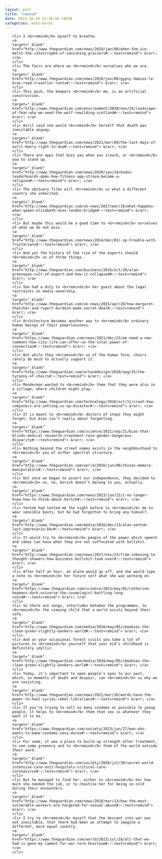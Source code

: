 ```yaml
---
layout: post
title: "remind"
date: 2023-10-10 12:34:56 +0530
categories: auto-words
---
```

<ol>

    <li> I <b>remind</b> myself to breathe.
    <a 
    target="_blank" 
    href="http://www.theguardian.com/news/2019/jan/08/when-the-ice-melts-the-catastrophe-of-vanishing-glaciers#:~:text=remind"> &rarr; </a>
    </li>
    <li> The fairs are where we <b>remind</b> ourselves who we are.
    <a 
    target="_blank" 
    href="http://www.theguardian.com/news/2018/jun/08/gypsy-damian-le-bras-road-traveller-roots#:~:text=remind"> &rarr; </a>
    </li>
    <li> This pack, the keepers <b>remind</b> me, is an artificial construction.
    <a 
    target="_blank" 
    href="http://www.theguardian.com/environment/2020/nov/24/landscape-of-fear-why-we-need-the-wolf-rewilding-scotland#:~:text=remind"> &rarr; </a>
    </li>
    <li> Avril said she would <b>remind</b> herself that death was inevitable anyway.
    <a 
    target="_blank" 
    href="http://www.theguardian.com/news/2021/mar/09/the-last-days-of-avril-henry-right-to-die#:~:text=remind"> &rarr; </a>
    </li>
    <li> There are apps that buzz you when you slouch, or <b>remind</b> you to stand up.
    <a 
    target="_blank" 
    href="http://www.theguardian.com/news/2020/jan/14/kudos-leaderboards-qoms-how-fitness-app-strava-became-a-religion#:~:text=remind"> &rarr; </a>
    </li>
    <li> The obituary films will <b>remind</b> us what a different country she inherited.
    <a 
    target="_blank" 
    href="http://www.theguardian.com/uk-news/2017/mar/16/what-happens-when-queen-elizabeth-dies-london-bridge#:~:text=remind"> &rarr; </a>
    </li>
    <li> But maybe this would be a good time to <b>remind</b> ourselves of what we do not miss.
    <a 
    target="_blank" 
    href="http://www.theguardian.com/news/2014/dec/03/-sp-trouble-with-fruitarians#:~:text=remind"> &rarr; </a>
    </li>
    <li> And yet the history of the rise of the experts should <b>remind</b> us of three things.
    <a 
    target="_blank" 
    href="http://www.theguardian.com/business/2016/oct/20/alan-greenspan-cult-of-expert-and-how-it-collapsed#:~:text=remind"> &rarr; </a>
    </li>
    <li> She had a duty to <b>remind</b> her guest about the legal restraints on media ownership.
    <a 
    target="_blank" 
    href="http://www.theguardian.com/uk-news/2015/apr/28/how-margaret-thatcher-and-rupert-murdoch-made-secret-deal#:~:text=remind"> &rarr; </a>
    </li>
    <li> Architecture becomes another way to <b>remind</b> ordinary human beings of their powerlessness.
    <a 
    target="_blank" 
    href="https://www.theguardian.com/news/2021/dec/23/we-need-a-new-commons-how-city-life-can-offer-us-the-vital-power-of-connection#:~:text=remind"> &rarr; </a>
    </li>
    <li> But while they <b>remind</b> us of the human form, chairs rarely do much to actually support it.
    <a 
    target="_blank" 
    href="http://www.theguardian.com/artanddesign/2020/aug/25/the-tyranny-of-chairs#:~:text=remind"> &rarr; </a>
    </li>
    <li> Monderman wanted to <b>remind</b> them that they were also in a village, where children might play.
    <a 
    target="_blank" 
    href="http://www.theguardian.com/technology/2016/oct/11/crash-how-computers-are-setting-us-up-disaster#:~:text=remind"> &rarr; </a>
    </li>
    <li> It is meant to <b>remind</b> doctors of steps they might forget, but bias isn’t really about forgetting.
    <a 
    target="_blank" 
    href="https://www.theguardian.com/science/2021/sep/21/bias-that-blinds-medical-research-treatment-race-gender-dangerous-disparity#:~:text=remind"> &rarr; </a>
    </li>
    <li> Nothing beyond the street names exists in the neighbourhood to <b>remind</b> you of either spectral structure.
    <a 
    target="_blank" 
    href="http://www.theguardian.com/world/2016/jun/08/chinas-memory-manipulators#:~:text=remind"> &rarr; </a>
    </li>
    <li> But once we began to assert our independence, they decided to <b>remind</b> us, no, borsch doesn’t belong to you, actually.
    <a 
    target="_blank" 
    href="https://www.theguardian.com/news/2023/jun/22/i-no-longer-know-how-to-think-about-borsch#:~:text=remind"> &rarr; </a>
    </li>
    <li> Yentob had texted me the night before to <b>remind</b> me to wear sensible boots, but he had forgotten to bring any himself.
    <a 
    target="_blank" 
    href="http://www.theguardian.com/media/2016/dec/13/alan-yentob-last-impresario-bbc#:~:text=remind"> &rarr; </a>
    </li>
    <li> It would try to <b>remind</b> people of the power which speech and ideas can have when they are not suffocated with bullshit.
    <a 
    target="_blank" 
    href="http://www.theguardian.com/news/2017/nov/23/from-inboxing-to-thought-showers-how-business-bullshit-took-over#:~:text=remind"> &rarr; </a>
    </li>
    <li> After half an hour, an alarm would go off, and she would type a note to <b>remind</b> her future self what she was working on.
    <a 
    target="_blank" 
    href="https://www.theguardian.com/science/2023/may/02/catherine-heymans-dark-universe-the-cosmologist-battling-long-covid#:~:text=remind"> &rarr; </a>
    </li>
    <li> So there are songs, interludes between the programmes, to <b>remind</b> the viewing child that a world exists beyond their sofa.
    <a 
    target="_blank" 
    href="http://www.theguardian.com/media/2016/may/05/cbeebies-the-clean-green-slightly-bonkers-world#:~:text=remind"> &rarr; </a>
    </li>
    <li> And on your occasional forest visits you take a lot of pictures to <b>remind</b> yourself that your kid’s childhood is definitely idyllic.
    <a 
    target="_blank" 
    href="http://www.theguardian.com/media/2016/may/05/cbeebies-the-clean-green-slightly-bonkers-world#:~:text=remind"> &rarr; </a>
    </li>
    <li> Today, it’s important to open people’s eyes to our past, which, in moments of doubt and despair, can <b>remind</b> us why we are resisting.
    <a 
    target="_blank" 
    href="http://www.theguardian.com/news/2021/mar/16/words-have-the-power-to-heal-syrias-rebel-librarians#:~:text=remind"> &rarr; </a>
    </li>
    <li> If you’re trying to sell as many condoms as possible to young people, it helps to <b>remind</b> them that sex is whatever they want it to be.
    <a 
    target="_blank" 
    href="https://www.theguardian.com/society/2023/jun/27/man-who-wants-to-make-condoms-sexy-durex#:~:text=remind"> &rarr; </a>
    </li>
    <li> For some, it was a place to build up strength after treatment, to see some greenery and to <b>remind</b> them of the world outside their ward.
    <a 
    target="_blank" 
    href="http://www.theguardian.com/society/2020/jul/30/secret-world-intensive-care-unit-hospitals-critical-care-coronavirus#:~:text=remind"> &rarr; </a>
    </li>
    <li> But he managed to find her, either to <b>remind</b> her how much she needed the job, or to chastise her for being so cold during their encounters.
    <a 
    target="_blank" 
    href="http://www.theguardian.com/news/2018/mar/13/how-the-most-vulnerable-workers-are-targeted-for-sexual-abuse#:~:text=remind"> &rarr; </a>
    </li>
    <li> I try to <b>remind</b> myself that the descent into war was not inevitable, that there had been an attempt to imagine a different, more equal country.
    <a 
    target="_blank" 
    href="https://www.theguardian.com/world/2023/jul/18/all-that-we-had-is-gone-my-lament-for-war-torn-khartoum#:~:text=remind"> &rarr; </a>
    </li>